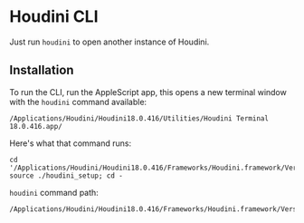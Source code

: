 # Houdini CLI

Just run `houdini` to open another instance of Houdini.

## Installation

To run the CLI, run the AppleScript app, this opens a new terminal window with the `houdini` command available:

	/Applications/Houdini/Houdini18.0.416/Utilities/Houdini Terminal 18.0.416.app/

Here's what that command runs:

	cd '/Applications/Houdini/Houdini18.0.416/Frameworks/Houdini.framework/Versions/Current/Resources'; source ./houdini_setup; cd -

`houdini` command path:

	/Applications/Houdini/Houdini18.0.416/Frameworks/Houdini.framework/Versions/Current/Resources/bin/houdini